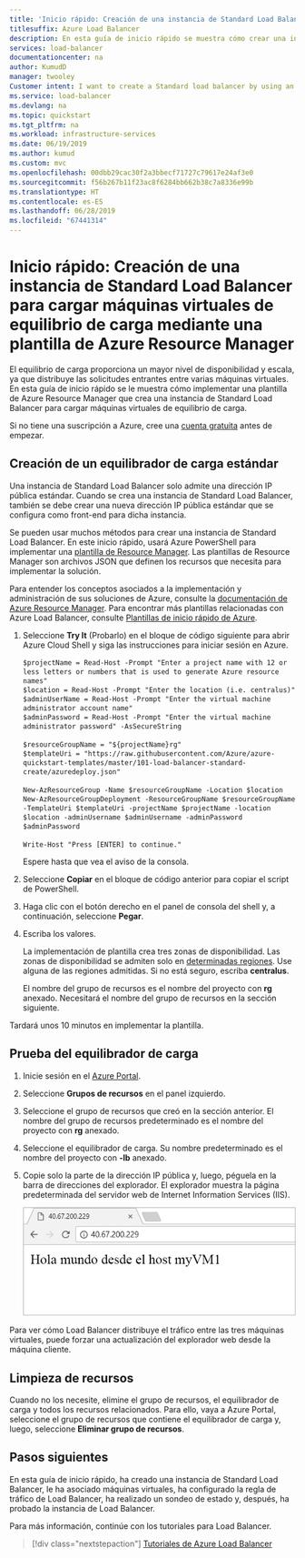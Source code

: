 ```yaml
---
title: 'Inicio rápido: Creación de una instancia de Standard Load Balancer: plantilla de Azure Resource Manager'
titlesuffix: Azure Load Balancer
description: En esta guía de inicio rápido se muestra cómo crear una instancia de Standard Load Balancer mediante la plantilla de Azure Resource Manager.
services: load-balancer
documentationcenter: na
author: KumudD
manager: twooley
Customer intent: I want to create a Standard load balancer by using an Azure Resource Manager template so that I can load balance internet traffic to VMs.
ms.service: load-balancer
ms.devlang: na
ms.topic: quickstart
ms.tgt_pltfrm: na
ms.workload: infrastructure-services
ms.date: 06/19/2019
ms.author: kumud
ms.custom: mvc
ms.openlocfilehash: 00dbb29cac30f2a3bbecf71727c79617e24af3e0
ms.sourcegitcommit: f56b267b11f23ac8f6284bb662b38c7a8336e99b
ms.translationtype: HT
ms.contentlocale: es-ES
ms.lasthandoff: 06/28/2019
ms.locfileid: "67441314"
---
```

# <a name="quickstart-create-a-standard-load-balancer-to-load-balance-vms-by-using-an-azure-resource-manager-template"></a>Inicio rápido: Creación de una instancia de Standard Load Balancer para cargar máquinas virtuales de equilibrio de carga mediante una plantilla de Azure Resource Manager

El equilibrio de carga proporciona un mayor nivel de disponibilidad y escala, ya que distribuye las solicitudes entrantes entre varias máquinas virtuales. En esta guía de inicio rápido se le muestra cómo implementar una plantilla de Azure Resource Manager que crea una instancia de Standard Load Balancer para cargar máquinas virtuales de equilibrio de carga.

Si no tiene una suscripción a Azure, cree una [cuenta gratuita](https://azure.microsoft.com/free/?WT.mc_id=A261C142F) antes de empezar.

## <a name="create-a-standard-load-balancer"></a>Creación de un equilibrador de carga estándar

Una instancia de Standard Load Balancer solo admite una dirección IP pública estándar. Cuando se crea una instancia de Standard Load Balancer, también se debe crear una nueva dirección IP pública estándar que se configura como front-end para dicha instancia.

Se pueden usar muchos métodos para crear una instancia de Standard Load Balancer. En este inicio rápido, usará Azure PowerShell para implementar una [plantilla de Resource Manager](https://raw.githubusercontent.com/Azure/azure-quickstart-templates/master/101-load-balancer-standard-create/azuredeploy.json). Las plantillas de Resource Manager son archivos JSON que definen los recursos que necesita para implementar la solución.

Para entender los conceptos asociados a la implementación y administración de sus soluciones de Azure, consulte la [documentación de Azure Resource Manager](/azure/azure-resource-manager/). Para encontrar más plantillas relacionadas con Azure Load Balancer, consulte [Plantillas de inicio rápido de Azure](https://azure.microsoft.com/resources/templates/?resourceType=Microsoft.Network&pageNumber=1&sort=Popular).

1. Seleccione **Try It** (Probarlo) en el bloque de código siguiente para abrir Azure Cloud Shell y siga las instrucciones para iniciar sesión en Azure.

   ```azurepowershell-interactive
   $projectName = Read-Host -Prompt "Enter a project name with 12 or less letters or numbers that is used to generate Azure resource names"
   $location = Read-Host -Prompt "Enter the location (i.e. centralus)"
   $adminUserName = Read-Host -Prompt "Enter the virtual machine administrator account name"
   $adminPassword = Read-Host -Prompt "Enter the virtual machine administrator password" -AsSecureString

   $resourceGroupName = "${projectName}rg"
   $templateUri = "https://raw.githubusercontent.com/Azure/azure-quickstart-templates/master/101-load-balancer-standard-create/azuredeploy.json"

   New-AzResourceGroup -Name $resourceGroupName -Location $location
   New-AzResourceGroupDeployment -ResourceGroupName $resourceGroupName -TemplateUri $templateUri -projectName $projectName -location $location -adminUsername $adminUsername -adminPassword $adminPassword

   Write-Host "Press [ENTER] to continue."
   ```

   Espere hasta que vea el aviso de la consola.

1. Seleccione **Copiar** en el bloque de código anterior para copiar el script de PowerShell.

1. Haga clic con el botón derecho en el panel de consola del shell y, a continuación, seleccione **Pegar**.

1. Escriba los valores.

   La implementación de plantilla crea tres zonas de disponibilidad. Las zonas de disponibilidad se admiten solo en [determinadas regiones](../availability-zones/az-overview.md). Use alguna de las regiones admitidas. Si no está seguro, escriba **centralus**.

   El nombre del grupo de recursos es el nombre del proyecto con **rg** anexado. Necesitará el nombre del grupo de recursos en la sección siguiente.

Tardará unos 10 minutos en implementar la plantilla.

## <a name="test-the-load-balancer"></a>Prueba del equilibrador de carga

1. Inicie sesión en el [Azure Portal](https://portal.azure.com).

1. Seleccione **Grupos de recursos** en el panel izquierdo.

1. Seleccione el grupo de recursos que creó en la sección anterior. El nombre del grupo de recursos predeterminado es el nombre del proyecto con **rg** anexado.

1. Seleccione el equilibrador de carga. Su nombre predeterminado es el nombre del proyecto con **-lb** anexado.

1. Copie solo la parte de la dirección IP pública y, luego, péguela en la barra de direcciones del explorador. El explorador muestra la página predeterminada del servidor web de Internet Information Services (IIS).

   ![Servidor web IIS](./media/tutorial-load-balancer-standard-zonal-portal/load-balancer-test.png)

Para ver cómo Load Balancer distribuye el tráfico entre las tres máquinas virtuales, puede forzar una actualización del explorador web desde la máquina cliente.

## <a name="clean-up-resources"></a>Limpieza de recursos

Cuando no los necesite, elimine el grupo de recursos, el equilibrador de carga y todos los recursos relacionados. Para ello, vaya a Azure Portal, seleccione el grupo de recursos que contiene el equilibrador de carga y, luego, seleccione **Eliminar grupo de recursos**.

## <a name="next-steps"></a>Pasos siguientes

En esta guía de inicio rápido, ha creado una instancia de Standard Load Balancer, le ha asociado máquinas virtuales, ha configurado la regla de tráfico de Load Balancer, ha realizado un sondeo de estado y, después, ha probado la instancia de Load Balancer.

Para más información, continúe con los tutoriales para Load Balancer.

> [!div class="nextstepaction"]
> [Tutoriales de Azure Load Balancer](tutorial-load-balancer-standard-public-zone-redundant-portal.md)
 